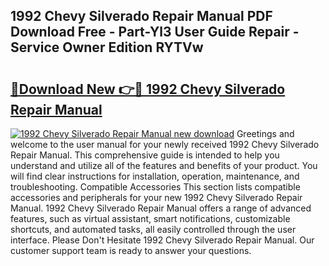 ## 1992 Chevy Silverado Repair Manual PDF Download Free - Part-Yl3 User Guide Repair - Service Owner Edition RYTVw

# <h2><a href="http://bc418.oget.top/?id=1992+Chevy+Silverado+Repair+Manual">🔗Download New 👉🔴 1992 Chevy Silverado Repair Manual</a></h2>

[![1992 Chevy Silverado Repair Manual new download](https://i.imgur.com/5g1atiW.png)](http://bc418.oget.top/?id=1992+Chevy+Silverado+Repair+Manual)
Greetings and welcome to the user manual for your newly received 1992 Chevy Silverado Repair Manual. This comprehensive guide is intended to help you understand and utilize all of the features and benefits of your product. You will find clear instructions for installation, operation, maintenance, and troubleshooting. Compatible Accessories This section lists compatible accessories and peripherals for your new 1992 Chevy Silverado Repair Manual. 1992 Chevy Silverado Repair Manual offers a range of advanced features, such as virtual assistant, smart notifications, customizable shortcuts, and automated tasks, all easily controlled through the user interface. Please Don't Hesitate 1992 Chevy Silverado Repair Manual. Our customer support team is ready to answer your questions.
